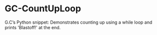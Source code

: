 # GC-CountUpLoop
G.C’s Python snippet: Demonstrates counting up using a while loop and prints 'Blastoff!' at the end.
